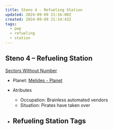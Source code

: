 ```yaml
---
title: Steno 4 - Refueling Station
updated: 2024-09-09 21:16:00Z
created: 2024-09-09 21:14:43Z
tags:
  - pwp
  - refueling
  - station
---
```


## Steno 4 &ndash; Refueling Station

[Sectors Without Number](https://sectorswithoutnumber.com/sector/bfDcBzTtgpeyLUfwzjio/refuelingStation/QjJd3vHezkjNd1cdotJQ)

- Planet: [Melides - Planet](../../../Gaming/StarsWithoutNumber/PiratesWithoutPlunder/Melides%20-%20Planet.md)

- Atributes
	- Occupation: Brainless automated vendors
	- Situation: Pirates have taken over

- Refueling Station Tags
	- 